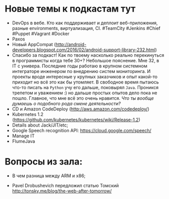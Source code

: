 # Новые темы к подкастам тут

+ DevOps в вебе. Кто как поддерживает и деплоит веб-приложения, разные environments, виртуализация, CI.  #TeamCity #Jenkins #Chief #Puppet #Vagrant #Docker
+ Paxos
+ Новый AppCompat (http://android-developers.blogspot.com/2016/02/android-support-library-232.html)
+ Спасибо за подкаст! Как по твоему насколько реально перекинуться в программисты когда тебе 30+? Небольшое пояснение. Мне 32, в IT с универа. Последние годы работаю в крупном системном интеграторе инженером по внедрению систем мониторинга. И проекты вроде интересные у крупных заказчиков и опыт какой-то приходит но всё это как бы утомляет. В свободное время пытаюсь что-то писать на `Python` учу его дальше, поковырял `Java`. Проникся трепетом и уважением :) но дальше простых опытов дело пока не пошло. Главное, что мне всё это очень нравится. *Что ты вообще думаешь о подобного рода смене деятельности?*
+ CD и Amazon CodeDeploy (http://aws.amazon.com/codedeploy/)
+ Kubernetes 1.2 (https://github.com/kubernetes/kubernetes/wiki/Release-1.2)
+ Details about Jack/JIT/etc;
+ Google Speech recognition API: https://cloud.google.com/speech/
+ Manage IT
+ FlumeJava


# Вопросы из зала:

+ В чем разница между ARM и x86;

+ Pavel Drobushevich передложил статью Томский http://tonsky.me/blog/the-web-after-tomorrow/
